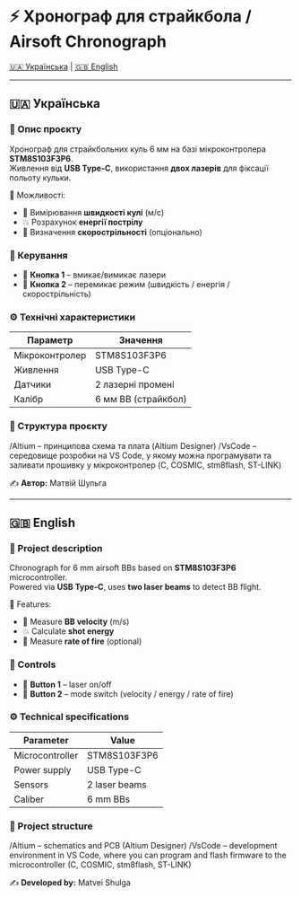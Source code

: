 # ⚡ Хронограф для страйкбола / Airsoft Chronograph

[🇺🇦 Українська](#-українська) | [🇬🇧 English](#-english)

---

## 🇺🇦 Українська

### 📌 Опис проєкту
Хронограф для страйкбольних куль 6 мм на базі мікроконтролера **STM8S103F3P6**.  
Живлення від **USB Type-C**, використання **двох лазерів** для фіксації польоту кульки.

🎯 Можливості:
- 📏 Вимірювання **швидкості кулі** (м/с)  
- 💥 Розрахунок **енергії пострілу**  
- 🔫 Визначення **скорострільності** (опціонально)

### 🔧 Керування
- 🔴 **Кнопка 1** – вмикає/вимикає лазери  
- 🔵 **Кнопка 2** – перемикає режим (швидкість / енергія / скорострільність)

### ⚙️ Технічні характеристики

| Параметр          | Значення |
|-------------------|----------|
| Мікроконтролер    | STM8S103F3P6 |
| Живлення          | USB Type-C |
| Датчики           | 2 лазерні промені |
| Калібр            | 6 мм BB (страйкбол) |

### 📂 Структура проєкту

/Altium – принципова схема та плата (Altium Designer)
/VsCode – середовище розробки на VS Code, у якому можна програмувати та заливати прошивку у мікроконтролер (C, COSMIC, stm8flash, ST-LINK)


✍️ **Автор:** Матвій Шульга

---

## 🇬🇧 English

### 📌 Project description
Chronograph for 6 mm airsoft BBs based on **STM8S103F3P6** microcontroller.  
Powered via **USB Type-C**, uses **two laser beams** to detect BB flight.

🎯 Features:
- 📏 Measure **BB velocity** (m/s)  
- 💥 Calculate **shot energy**  
- 🔫 Measure **rate of fire** (optional)

### 🔧 Controls
- 🔴 **Button 1** – laser on/off  
- 🔵 **Button 2** – mode switch (velocity / energy / rate of fire)

### ⚙️ Technical specifications

| Parameter         | Value |
|-------------------|-------|
| Microcontroller   | STM8S103F3P6 |
| Power supply      | USB Type-C |
| Sensors           | 2 laser beams |
| Caliber           | 6 mm BBs |

### 📂 Project structure


/Altium – schematics and PCB (Altium Designer)
/VsCode – development environment in VS Code, where you can program and flash firmware to the microcontroller (C, COSMIC, stm8flash, ST-LINK)


✍️ **Developed by:** Matvei Shulga
